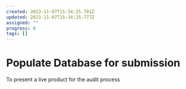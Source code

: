 ```yaml
---
created: 2023-11-07T15:34:25.781Z
updated: 2023-11-07T15:34:25.777Z
assigned: ""
progress: 0
tags: []
---
```


# Populate Database for submission

To present a live product for the audit process
